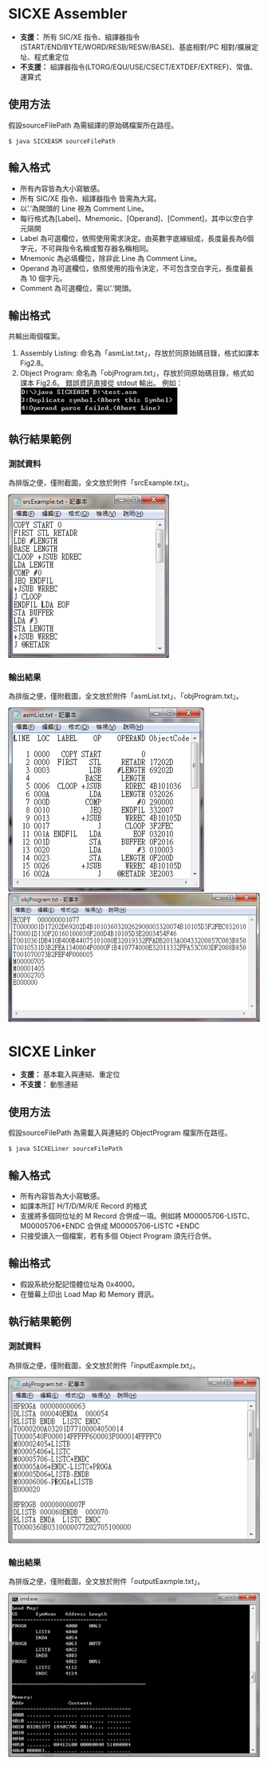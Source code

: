 # SICXE Assembler
* **支援：** 所有 SIC/XE 指令、組譯器指令(START/END/BYTE/WORD/RESB/RESW/BASE)、基底相對/PC 相對/擴展定址、程式重定位
* **不支援：** 組譯器指令(LTORG/EQU/USE/CSECT/EXTDEF/EXTREF)、常值、運算式

## 使用方法
假設sourceFilePath 為需組譯的原始碼檔案所在路徑。
```
$ java SICXEASM sourceFilePath
```
## 輸入格式
* 所有內容皆為大小寫敏感。
* 所有 SIC/XE 指令、組譯器指令 皆需為大寫。
* 以’.’為開頭的 Line 視為 Comment Line。
* 每行格式為[Label]、Mnemonic、[Operand]、[Comment]，其中以空白字元隔開
* Label 為可選欄位，依照使用需求決定。由英數字底線組成，長度最長為6個字元，不可與指令名稱或暫存器名稱相同。
* Mnemonic 為必填欄位，除非此 Line 為 Comment Line。
* Operand 為可選欄位，依照使用的指令決定，不可包含空白字元，長度最長為 10 個字元。
* Comment 為可選欄位，需以’.’開頭。 

## 輸出格式
共輸出兩個檔案。
1. Assembly Listing: 命名為「asmList.txt」，存放於同原始碼目錄，格式如課本 Fig2.8。
2. Object Program: 命名為「objProgram.txt」，存放於同原始碼目錄，格式如課本 Fig2.6。 錯誤資訊直接從 stdout 輸出。 例如：　![error-screen](https://raw.githubusercontent.com/magiclea/SICXE/master/resources/assembler-error-screen.png)

## 執行結果範例
### 測試資料
為排版之便，僅附截圖，全文放於附件「srcExample.txt」。

![input-screen](https://raw.githubusercontent.com/magiclea/SICXE/master/resources/assembler-input-screen.png)
### 輸出結果
為排版之便，僅附截圖，全文放於附件「asmList.txt」、「objProgram.txt」。

![assembler-output-asmlist](https://raw.githubusercontent.com/magiclea/SICXE/master/resources/assembler-output-asmlist-screen.png)
![assembler-output-objprogram](https://raw.githubusercontent.com/magiclea/SICXE/master/resources/assembler-output-objprogram-screen.png)

# SICXE Linker
* **支援：** 基本載入與連結、重定位
* **不支援：** 動態連結 

## 使用方法
假設sourceFilePath 為需載入與連結的 ObjectProgram 檔案所在路徑。
```
$ java SICXELiner sourceFilePath
```
## 輸入格式
* 所有內容皆為大小寫敏感。 
* 如課本所訂 H/T/D/M/R/E Record 的格式 
* 支援將多個同位址的 M Record 合併成一項。例如將 M00005706-LISTC、M00005706+ENDC 合併成 M00005706-LISTC +ENDC
* 只接受讀入一個檔案，若有多個 Object Program 須先行合併。

## 輸出格式
* 假設系統分配記憶體位址為 0x4000。
* 在螢幕上印出 Load Map 和 Memory 資訊。

## 執行結果範例
### 測試資料
為排版之便，僅附截圖，全文放於附件「inputEaxmple.txt」。

![input screen](https://raw.githubusercontent.com/magiclea/SICXE/master/resources/linker-input-screen.png)
### 輸出結果
為排版之便，僅附截圖，全文放於附件「outputEaxmple.txt」。

 ![output screen](https://raw.githubusercontent.com/magiclea/SICXE/master/resources/linker-output-screen.png)

